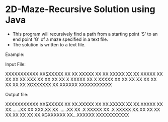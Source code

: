 2D-Maze-Recursive Solution using Java
=================

- This program will recursively find a path from a starting point 'S' to an end point 'G' of a maze specified in a text file.
- The solution is written to a text file.

Example:

Input File:

XXXXXXXXXXX
XXSXXXXX XX
XX XXXXX XX
XX XXXXX XX
XX XXXXX XX
XX       XX
XX   XXX XX
XX       XX
XX  X XXXXX
XX  X XXXXX
XX XX XX XX
XX XX XX XX
XX XGXXXXXX
XX   XXXXXX
XXXXXXXXXXX

Output file:

XXXXXXXXXXX
XXSXXXXX XX
XX.XXXXX XX
XX.XXXXX XX
XX.XXXXX XX
XX.......XX
XX   XXX.XX
XX ......XX
XX .X XXXXX
XX..X XXXXX
XX.XX XX XX
XX.XX XX XX
XX.XGXXXXXX
XX...XXXXXX
XXXXXXXXXXX
```
